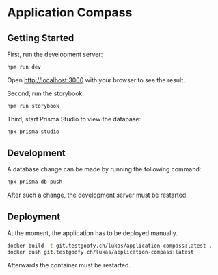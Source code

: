 # Application Compass

## Getting Started

First, run the development server:

```bash
npm run dev
```

Open [http://localhost:3000](http://localhost:3000) with your browser to see the result.

Second, run the storybook:

```bash
npm run storybook
```

Third, start Prisma Studio to view the database:

```bash
npx prisma studio
```

## Development

A database change can be made by running the following command:

```bash
npx prisma db push
```

After such a change, the development server must be restarted.

## Deployment

At the moment, the application has to be deployed manually.

```bash
docker build -t git.testgoofy.ch/lukas/application-compass:latest .
docker push git.testgoofy.ch/lukas/application-compass:latest
```

Afterwards the container must be restarted.
